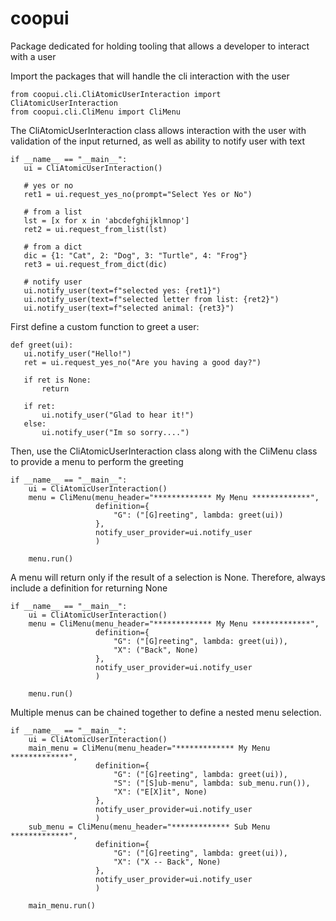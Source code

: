 # coopui
 Package dedicated for holding tooling that allows a developer to interact with a user
 

Import the packages that will handle the cli interaction with the user
```
from coopui.cli.CliAtomicUserInteraction import CliAtomicUserInteraction
from coopui.cli.CliMenu import CliMenu
```
 
 The CliAtomicUserInteraction class allows interaction with the user with validation of the input returned, as well as ability to notify user with text
 ```
if __name__ == "__main__":
    ui = CliAtomicUserInteraction()

    # yes or no
    ret1 = ui.request_yes_no(prompt="Select Yes or No")

    # from a list
    lst = [x for x in 'abcdefghijklmnop']
    ret2 = ui.request_from_list(lst)

    # from a dict
    dic = {1: "Cat", 2: "Dog", 3: "Turtle", 4: "Frog"}
    ret3 = ui.request_from_dict(dic)

    # notify user
    ui.notify_user(text=f"selected yes: {ret1}")
    ui.notify_user(text=f"selected letter from list: {ret2}")
    ui.notify_user(text=f"selected animal: {ret3}")
``` 
 
 
 First define a custom function to greet a user:
 ```
def greet(ui):
    ui.notify_user("Hello!")
    ret = ui.request_yes_no("Are you having a good day?")

    if ret is None:
        return

    if ret:
        ui.notify_user("Glad to hear it!")
    else:
        ui.notify_user("Im so sorry....")
```

Then, use the CliAtomicUserInteraction class along with the CliMenu class to provide a menu to perform the greeting
```
if __name__ == "__main__":
    ui = CliAtomicUserInteraction()
    menu = CliMenu(menu_header="************* My Menu *************",
                   definition={
                       "G": ("[G]reeting", lambda: greet(ui))
                   },
                   notify_user_provider=ui.notify_user
                   )

    menu.run()
```

A menu will return only if the result of a selection is None. Therefore, always include a definition for returning None
```
if __name__ == "__main__":
    ui = CliAtomicUserInteraction()
    menu = CliMenu(menu_header="************* My Menu *************",
                   definition={
                       "G": ("[G]reeting", lambda: greet(ui)),
                       "X": ("Back", None)
                   },
                   notify_user_provider=ui.notify_user
                   )

    menu.run()
```


Multiple menus can be chained together to define a nested menu selection. 
 
```
if __name__ == "__main__":
    ui = CliAtomicUserInteraction()
    main_menu = CliMenu(menu_header="************* My Menu *************",
                   definition={
                       "G": ("[G]reeting", lambda: greet(ui)),
                       "S": ("[S]ub-menu", lambda: sub_menu.run()),
                       "X": ("E[X]it", None)
                   },
                   notify_user_provider=ui.notify_user
                   )
    sub_menu = CliMenu(menu_header="************* Sub Menu *************",
                   definition={
                       "G": ("[G]reeting", lambda: greet(ui)),
                       "X": ("X -- Back", None)
                   },
                   notify_user_provider=ui.notify_user
                   )

    main_menu.run()
```
